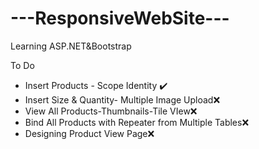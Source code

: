 # ---ResponsiveWebSite---
Learning ASP.NET&Bootstrap

To Do
- Insert Products - Scope Identity ✔️
- Insert Size & Quantity- Multiple Image Upload❌
- View All Products-Thumbnails-Tile VIew❌
- Bind All Products with Repeater from Multiple Tables❌
- Designing Product View Page❌
